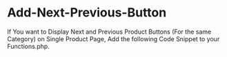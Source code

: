 # Add-Next-Previous-Button
If You want to Display Next and Previous Product Buttons (For the same Category) on Single Product Page, Add the following Code Snippet to your Functions.php.
